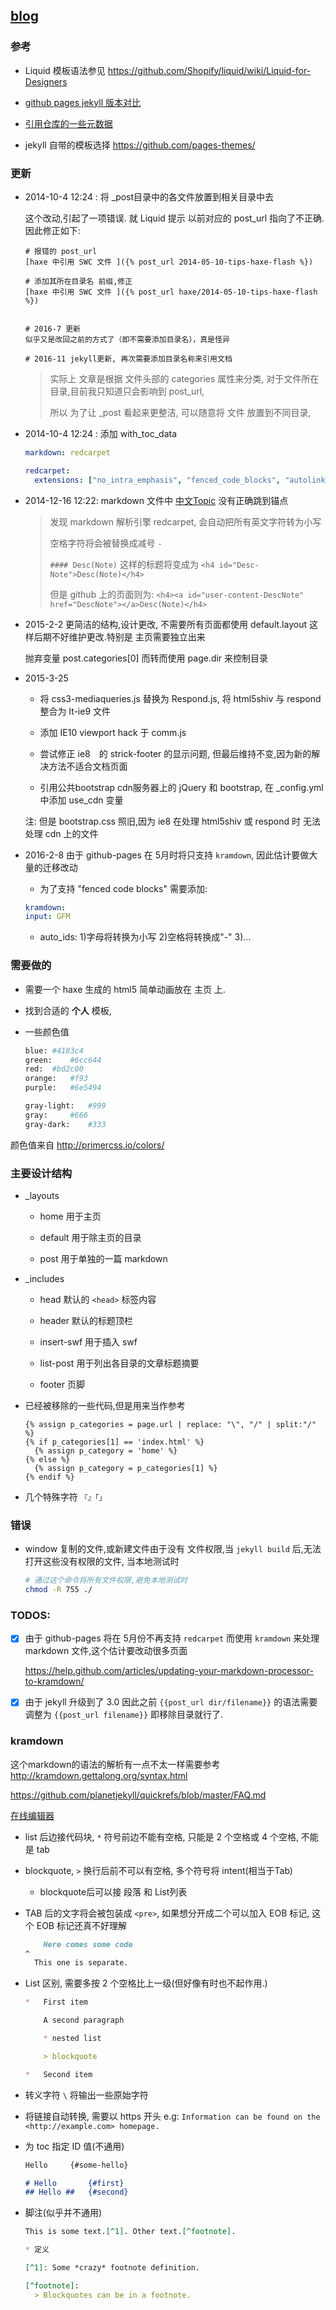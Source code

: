 [blog](http://r32.github.io)
----

### 参考

* Liquid 模板语法参见  https://github.com/Shopify/liquid/wiki/Liquid-for-Designers

* [github pages jekyll 版本对比](https://pages.github.com/versions/)

* [引用仓库的一些元数据](https://help.github.com/articles/repository-metadata-on-github-pages/)

* jekyll 自带的模板选择 <https://github.com/pages-themes/>

### 更新

* 2014-10-4 12:24 : 将 _post目录中的各文件放置到相关目录中去

  这个改动,引起了一项错误. 就 Liquid 提示 以前对应的 post_url 指向了不正确. 因此修正如下:

  ```
  # 报错的 post_url
  [haxe 中引用 SWC 文件 ]({% post_url 2014-05-10-tips-haxe-flash %})

  # 添加其所在目录名 前缀,修正
  [haxe 中引用 SWC 文件 ]({% post_url haxe/2014-05-10-tips-haxe-flash %})


  # 2016-7 更新
  似乎又是改回之前的方式了（即不需要添加目录名），真是怪异

  # 2016-11 jekyll更新, 再次需要添加目录名称来引用文档
  ```

  > 实际上 文章是根据 文件头部的 categories 属性来分类, 对于文件所在目录,目前我只知道只会影响到 post_url,
  >
  >所以 为了让 _post 看起来更整洁, 可以随意将 文件 放置到不同目录,

* 2014-10-4 12:24 : 添加 with_toc_data

  ```yml
  markdown: redcarpet

  redcarpet:
    extensions: ["no_intra_emphasis", "fenced_code_blocks", "autolink", "tables", "with_toc_data"]
  ```

* 2014-12-16 12:22: markdown 文件中 [中文Topic](#中文topic) 没有正确跳到锚点

  > 发现 markdown 解析引擎 redcarpet, 会自动把所有英文字符转为小写
  >
  > 空格字符将会被替换成减号 `-`
  >
  > `#### Desc(Note)` 这样的标题将变成为 `<h4 id="Desc-Note">Desc(Note)</h4>`
  >
  > 但是 github 上的页面则为: `<h4><a id="user-content-DescNote" href="DescNote"></a>Desc(Note)</h4>`

* 2015-2-2 更简洁的结构,设计更改, 不需要所有页面都使用 default.layout 这样后期不好维护更改.特别是 主页需要独立出来

  抛弃变量 post.categories[0] 而转而使用 page.dir 来控制目录


* 2015-3-25

  - 将 css3-mediaqueries.js 替换为 Respond.js, 将 html5shiv 与 respond 整合为 lt-ie9 文件

  - 添加  IE10 viewport hack 于 comm.js

  - 尝试修正 ie8　的 strick-footer 的显示问题, 但最后维持不变,因为新的解决方法不适合文档页面

  - 引用公共bootstrap cdn服务器上的 jQuery 和 bootstrap, 在 _config.yml 中添加 use_cdn 变量

  注: 但是 bootstrap.css 照旧,因为 ie8 在处理 html5shiv 或 respond 时 无法处理 cdn 上的文件

* 2016-2-8 由于 github-pages 在 5月时将只支持 `kramdown`, 因此估计要做大量的迁移改动

  - 为了支持 "fenced code blocks" 需要添加:

  ```yml
  kramdown:
  input: GFM
  ```
  - auto_ids: 1)字母将转换为小写 2)空格将转换成"-" 3)...

### 需要做的

* 需要一个 haxe 生成的 html5 简单动画放在 主页 上.

* 找到合适的 **个人** 模板,

* 一些颜色值

  ```bash
  blue:	#4183c4
  green:	#6cc644
  red:	#bd2c00
  orange:	#f93
  purple:	#6e5494

  gray-light:	#999
  gray:		#666
  gray-dark:	#333
  ```

颜色值来自 http://primercss.io/colors/

### 主要设计结构

* _layouts

  - home 用于主页

  - default 用于除主页的目录

  - post 用于单独的一篇 markdown

* _includes

  - head 默认的 `<head>` 标签内容

  - header 默认的标题顶栏

  - insert-swf 用于插入 swf

  - list-post 用于列出各目录的文章标题摘要

  - footer 页脚

* 已经被移除的一些代码,但是用来当作参考

  ```
  {% assign p_categories = page.url | replace: "\", "/" | split:"/" %}
  {% if p_categories[1] == 'index.html' %}
  	{% assign p_category = 'home' %}
  {% else %}
  	{% assign p_category = p_categories[1] %}
  {% endif %}
  ```

* 几个特殊字符 `『』「」`

### 错误

* window 复制的文件,或新建文件由于没有 文件权限,当 `jekyll build` 后,无法打开这些没有权限的文件, 当本地测试时

  ```bash
  # 通过这个命令将所有文件权限,避免本地测试时
  chmod -R 755 ./
  ```
### TODOS:

- [x] 由于 github-pages 将在 5月份不再支持 `redcarpet` 而使用 `kramdown` 来处理 markdown 文件,这个估计要改动很多页面

  <https://help.github.com/articles/updating-your-markdown-processor-to-kramdown/>

- [x] 由于 jekyll 升级到了 3.0 因此之前 `{{post_url dir/filename}}` 的语法需要调整为 `{{post_url filename}}` 即移除目录就行了.

### kramdown

这个markdown的语法的解析有一点不太一样需要参考 <http://kramdown.gettalong.org/syntax.html>

<https://github.com/planetjekyll/quickrefs/blob/master/FAQ.md>

[在线编辑器](http://kramdown.herokuapp.com/)

* list 后边接代码块, `*` 符号前边不能有空格, 只能是 2 个空格或 4 个空格, 不能是 tab

* blockquote, `>` 换行后前不可以有空格, 多个符号将 intent(相当于Tab)
  - blockquote后可以接 段落 和 List列表

* TAB 后的文字将会被包装成 `<pre>`, 如果想分开成二个可以加入 EOB 标记, 这个 EOB 标记还真不好理解

  ```markdown
      Here comes some code
  ^
    This one is separate.
  ```


* List 区别, 需要多按 2 个空格比上一级(但好像有时也不起作用.)

  ```markdown
  *   First item

      A second paragraph

      * nested list

      > blockquote

  *   Second item
  ```

* 转义字符 `\` 将输出一些原始字符

* 将链接自动转换, 需要以 https 开头 e.g: `Information can be found on the <http://example.com> homepage.`

* 为 toc 指定 ID 值(不通用)

  ```markdown
  Hello		{#some-hello}

  # Hello		{#first}
  ## Hello ##	{#second}
  ```

* 脚注(似乎并不通用)

  ```markdown
  This is some text.[^1]. Other text.[^footnote].

  * 定义

  [^1]: Some *crazy* footnote definition.

  [^footnote]:
    > Blockquotes can be in a footnote.
  ```
